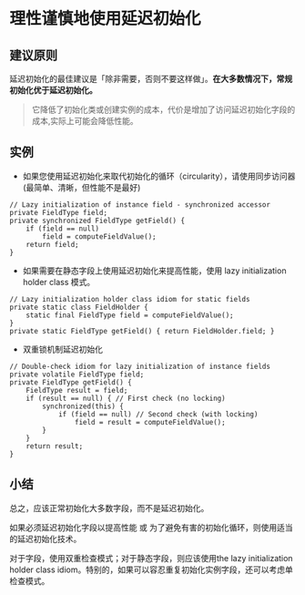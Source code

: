 # 理性谨慎地使用延迟初始化

## 建议原则

延迟初始化的最佳建议是「除非需要，否则不要这样做」。**在大多数情况下，常规初始化优于延迟初始化。**

> 它降低了初始化类或创建实例的成本，代价是增加了访问延迟初始化字段的成本,实际上可能会降低性能。

## 实例

- 如果您使用延迟初始化来取代初始化的循环（circularity），请使用同步访问器(最简单、清晰，但性能不是最好)

```
// Lazy initialization of instance field - synchronized accessor
private FieldType field;
private synchronized FieldType getField() {
    if (field == null)
        field = computeFieldValue();
    return field;
}
```

- 如果需要在静态字段上使用延迟初始化来提高性能，使用 lazy initialization holder class 模式。

```
// Lazy initialization holder class idiom for static fields
private static class FieldHolder {
    static final FieldType field = computeFieldValue();
}
private static FieldType getField() { return FieldHolder.field; }
```

- 双重锁机制延迟初始化

```
// Double-check idiom for lazy initialization of instance fields
private volatile FieldType field;
private FieldType getField() {
    FieldType result = field;
    if (result == null) { // First check (no locking)
        synchronized(this) {
            if (field == null) // Second check (with locking)
                field = result = computeFieldValue();
        }
    }
    return result;
}
```

## 小结

总之，应该正常初始化大多数字段，而不是延迟初始化。

如果必须延迟初始化字段以提高性能 或 为了避免有害的初始化循环，则使用适当的延迟初始化技术。

对于字段，使用双重检查模式；对于静态字段，则应该使用the lazy initialization holder class idiom。特别的，如果可以容忍重复初始化实例字段，还可以考虑单检查模式。
